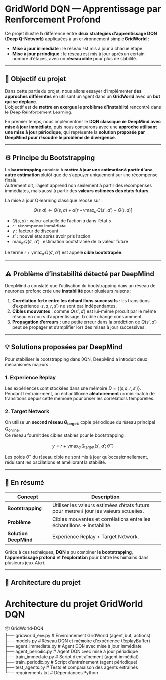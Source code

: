 # GridWorld DQN — Apprentissage par Renforcement Profond

Ce projet illustre la différence entre **deux stratégies d’apprentissage DQN (Deep Q-Network)** appliquées à un environnement simple **GridWorld** :  
- **Mise à jour immédiate** : le réseau est mis à jour à chaque étape.  
- **Mise à jour périodique** : le réseau est mis à jour après un certain nombre d’étapes, avec un **réseau cible** pour plus de stabilité.

---

## 🚀 Objectif du projet

Dans cette partie du projet, nous allons essayer d’implémenter **des approches différentes** en utilisant un agent dans un **GridWorld** avec un **but qui se déplace**.  
L’objectif est de **mettre en exergue le problème d’instabilité** rencontré dans le Deep Reinforcement Learning.  

En premier temps, nous implémentons le **DQN classique de DeepMind avec mise à jour immédiate**, puis nous comparons avec une **approche utilisant une mise à jour périodique**, qui représente la **solution proposée par DeepMind pour résoudre le problème de divergence**.

---

## ⚙️ Principe du Bootstrapping

Le **bootstrapping** consiste à **mettre à jour une estimation à partir d’une autre estimation** plutôt que de s’appuyer uniquement sur une récompense finale.  
Autrement dit, l’agent apprend non seulement à partir des récompenses immédiates, mais aussi à partir des **valeurs estimées des états futurs**.

La mise à jour Q-learning classique repose sur :

$$
Q(s, a) \leftarrow Q(s, a) + \alpha \Big[ r + \gamma \max_{a'} Q(s', a') - Q(s, a) \Big]
$$

- $Q(s, a)$ : valeur actuelle de l’action $a$ dans l’état $s$  
- $r$ : récompense immédiate  
- $\gamma$ : facteur de discount  
- $s'$ : nouvel état après avoir pris l’action  
- $\max_{a'} Q(s', a')$ : estimation bootstrapée de la valeur future  

Le terme $r + \gamma \max_{a'} Q(s', a')$ est appelé **cible bootstrapée**.

---

## ⚠️ Problème d’instabilité détecté par DeepMind

DeepMind a constaté que l’utilisation du bootstrapping dans un réseau de neurones profond crée une **instabilité** pour plusieurs raisons :

1. **Corrélation forte entre les échantillons successifs** : les transitions d’expérience $(s, a, r, s')$ ne sont pas indépendantes.
2. **Cibles mouvantes** : comme $Q(s', a')$ est lui-même produit par le même réseau en cours d’apprentissage, la cible change constamment.
3. **Propagation d’erreurs** : une petite erreur dans la prédiction de $Q(s', a')$ peut se propager et s’amplifier lors des mises à jour successives.

---

## 💡 Solutions proposées par DeepMind

Pour stabiliser le bootstrapping dans DQN, DeepMind a introduit deux mécanismes majeurs :

### 1. **Experience Replay**
Les expériences sont stockées dans une mémoire $D = \{(s, a, r, s')\}$.  
Pendant l’entraînement, on échantillonne **aléatoirement** un mini-batch de transitions depuis cette mémoire pour briser les corrélations temporelles.

### 2. **Target Network**
On utilise un **second réseau $Q_{\text{target}}$**, copie périodique du réseau principal $Q_{\text{online}}$.  
Ce réseau fournit des cibles stables pour le bootstrapping :

$$
y = r + \gamma \max_{a'} Q_{\text{target}}(s', a'; \theta^-)
$$

Les poids $\theta^-$ du réseau cible ne sont mis à jour qu’occasionnellement, réduisant les oscillations et améliorant la stabilité.

---

## 🧠 En résumé

| Concept | Description |
|----------|--------------|
| **Bootstrapping** | Utiliser les valeurs estimées d’états futurs pour mettre à jour les valeurs actuelles. |
| **Problème** | Cibles mouvantes et corrélations entre les échantillons → instabilité. |
| **Solution DeepMind** | Experience Replay + Target Network. |

Grâce à ces techniques, **DQN** a pu combiner **le bootstrapping**, **l’apprentissage profond** et **l’exploration** pour battre les humains dans plusieurs jeux Atari.

---

## 🧩 Architecture du projet

# Architecture du projet GridWorld DQN

📦 GridWorld-DQN  
├── gridworld_env.py        # Environnement GridWorld (agent, but, actions)  
├── models.py               # Réseau DQN et mémoire d’expérience (ReplayBuffer)  
├── agent_immediate.py      # Agent DQN avec mise à jour immédiate  
├── agent_periodic.py       # Agent DQN avec mise à jour périodique  
├── train_immediate.py      # Script d’entraînement (agent immédiat)  
├── train_periodic.py       # Script d’entraînement (agent périodique)  
├── test_agents.py          # Tests et comparaison des agents entraînés  
└── requirements.txt        # Dépendances Python
